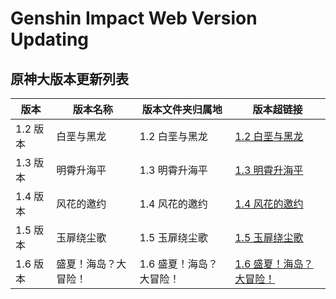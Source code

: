 # Genshin Impact Web Version Updating
## 原神大版本更新列表

| 版本     | 版本名称       | 版本文件夹归属地       | 版本超链接                                                                                  |
|--------|------------|----------------|----------------------------------------------------------------------------------------|
| 1.2 版本 | 白垩与黑龙      | 1.2 白垩与黑龙      | [1.2 白垩与黑龙](https://webstatic.mihoyo.com/ys/event/e20201216new/index.html)             |
| 1.3 版本 | 明霄升海平      | 1.3 明霄升海平      | [1.3 明霄升海平](https://webstatic.mihoyo.com/ys/event/e20210128warmup/index.html)          |
| 1.4 版本 | 风花的邀约      | 1.4 风花的邀约      | [1.4 风花的邀约](https://webstatic.mihoyo.com/ys/event/e20210309prediction/index.html)      |
| 1.5 版本 | 玉扉绕尘歌      | 1.5 玉扉绕尘歌      | [1.5 玉扉绕尘歌](https://webstatic.mihoyo.com/ys/event/e20210422newver/index.html)          |
| 1.6 版本 | 盛夏！海岛？大冒险！ | 1.6 盛夏！海岛？大冒险！ | [1.6 盛夏！海岛？大冒险！](https://webstatic.mihoyo.com/ys/event/e20210603prepage/index.html)    |